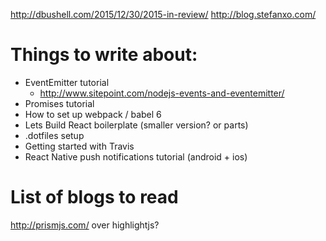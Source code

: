 http://dbushell.com/2015/12/30/2015-in-review/
http://blog.stefanxo.com/

# Things to write about:

- EventEmitter tutorial
  - http://www.sitepoint.com/nodejs-events-and-eventemitter/
- Promises tutorial
- How to set up webpack / babel 6
- Lets Build React boilerplate (smaller version? or parts)
- .dotfiles setup
- Getting started with Travis
- React Native push notifications tutorial (android + ios)

# List of blogs to read

http://prismjs.com/ over highlightjs?
